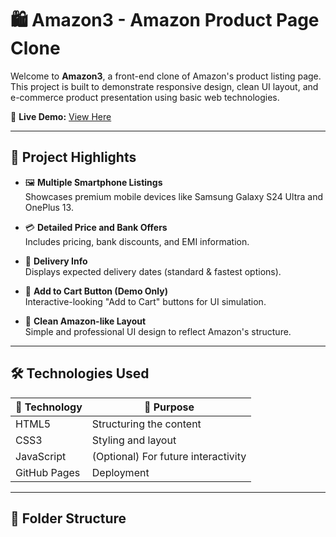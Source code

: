 # 🛍️ Amazon3 - Amazon Product Page Clone

Welcome to **Amazon3**, a front-end clone of Amazon's product listing page. This project is built to demonstrate responsive design, clean UI layout, and e-commerce product presentation using basic web technologies.

🔗 **Live Demo:** [View Here](https://aditiv2004.github.io/amazon3/)

---

## 📌 Project Highlights

- 🖼️ **Multiple Smartphone Listings**  
  Showcases premium mobile devices like Samsung Galaxy S24 Ultra and OnePlus 13.

- 💳 **Detailed Price and Bank Offers**  
  Includes pricing, bank discounts, and EMI information.

- 🚚 **Delivery Info**  
  Displays expected delivery dates (standard & fastest options).

- 🛒 **Add to Cart Button (Demo Only)**  
  Interactive-looking "Add to Cart" buttons for UI simulation.

- 💎 **Clean Amazon-like Layout**  
  Simple and professional UI design to reflect Amazon's structure.

---

## 🛠️ Technologies Used

| 🔧 Technology | 💬 Purpose |
|--------------|------------|
| HTML5 | Structuring the content |
| CSS3 | Styling and layout |
| JavaScript | (Optional) For future interactivity |
| GitHub Pages | Deployment |

---

## 📂 Folder Structure

